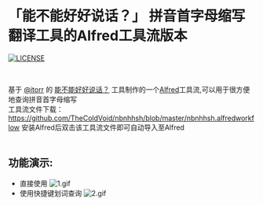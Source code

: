 # 「能不能好好说话？」 拼音首字母缩写翻译工具的Alfred工具流版本
[![LICENSE](https://img.shields.io/badge/license-Anti%20996-blue.svg?style=flat-square)](https://github.com/996icu/996.ICU/blob/master/LICENSE)

<br>

基于
[@itorr](https://github.com/itorr)
的
[能不能好好说话？](https://github.com/itorr/nbnhhsh)
工具制作的一个[Alfred](https://www.alfredapp.com)工具流,可以用于很方便地查询拼音首字母缩写
<br>
工具流文件下载：https://github.com/TheColdVoid/nbnhhsh/blob/master/nbnhhsh.alfredworkflow
安装Alfred后双击该工具流文件即可自动导入至Alfred
<br><br>
## 功能演示:
* 直接使用
![1.gif](https://github.com/TheColdVoid/nbnhhsh-alfred-workflow/blob/master/demo_gif/2_1.gif)
* 使用快捷键划词查询
![2.gif](https://github.com/TheColdVoid/nbnhhsh-alfred-workflow/blob/master/demo_gif/1_0.gif)
